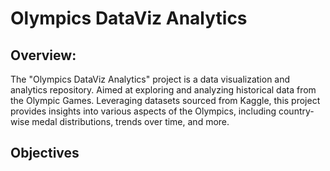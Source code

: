 # Olympics DataViz Analytics

## Overview:
The "Olympics DataViz Analytics" project is a data visualization and analytics repository.
Aimed at exploring and analyzing historical data from the Olympic Games.
Leveraging datasets sourced from Kaggle, this project provides insights into various aspects of the Olympics, including country-wise medal distributions, trends over time, and more.

## Objectives
